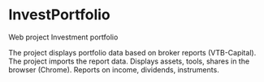 # InvestPortfolio
Web project Investment portfolio

The project displays portfolio data based on broker reports (VTB-Capital).
The project imports the report data.
Displays assets, tools, shares in the browser (Chrome).
Reports on income, dividends, instruments.
